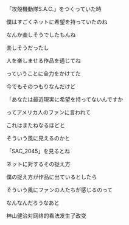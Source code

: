 「攻殻機動隊S.A.C.」をつくっていた時

僕はすごくネットに希望を持っていたのね

なんか楽しそうでしたもんね

楽しそうだったし

人を楽しませる作品を通じてね

っていうことに全力をかけてた

今でもそのつもりなんだけど

「あなたは最近現実に希望を持ってないんですか

ってアメリカ人のファンに言われて

これはまたねなるほどと

そういう風に見えるのかと

「SAC_2045」を見るとね

ネットに対するその捉え方

僕の捉え方が作品に出ているとしたら

そういう風にファンの人たちが感じるのって

なんなんだろうなあと

神山健治对网络的看法发生了改变
